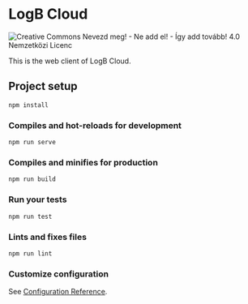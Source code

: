 # LogB Cloud

![Creative Commons Nevezd meg! - Ne add el! - Így add tovább! 4.0 Nemzetközi Licenc](https://i.creativecommons.org/l/by-nc-sa/4.0/88x31.png)

This is the web client of LogB Cloud.

## Project setup
```
npm install
```

### Compiles and hot-reloads for development
```
npm run serve
```

### Compiles and minifies for production
```
npm run build
```

### Run your tests
```
npm run test
```

### Lints and fixes files
```
npm run lint
```

### Customize configuration
See [Configuration Reference](https://cli.vuejs.org/config/).

